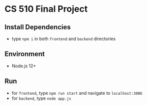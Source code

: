 # CS 510 Final Project

## Install Dependencies
* type `npm i` in both `frontend` and `backend` directories

## Environment
* Node.js 12+

## Run
* for `frontend`, type `npm run start` and navigate to `localhost:3006`
* for `backend`, type `node app.js`

